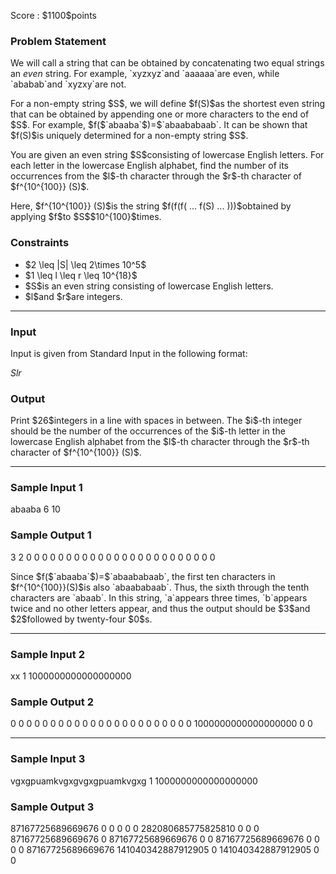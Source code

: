 
<div>

<span>

<span>

<p>
Score : $1100$points
</p>

<div>

<section>

### **Problem Statement**

<p>
We will call a string that can be obtained by concatenating two equal strings an 
<em>
even
</em>
string.
For example, `xyzxyz`and `aaaaaa`are even, while `ababab`and `xyzxy`are not.
</p>

<p>
For a non-empty string $S$, we will define $f(S)$as the shortest even string that can be obtained by appending one or more characters to the end of $S$.
For example, $f($`abaaba`$)=$`abaababaab`.
It can be shown that $f(S)$is uniquely determined for a non-empty string $S$.
</p>

<p>
You are given an even string $S$consisting of lowercase English letters.
For each letter in the lowercase English alphabet, find the number of its occurrences from the $l$-th character through the $r$-th character of $f^{10^{100}} (S)$.
</p>

<p>
Here, $f^{10^{100}} (S)$is the string $f(f(f( ... f(S) ... )))$obtained by applying $f$to $S$$10^{100}$times.
</p>

</section>

</div>

<div>

<section>

### **Constraints**

<ul>

<li>
$2 \leq |S| \leq 2\times 10^5$
</li>

<li>
$1 \leq l \leq r \leq 10^{18}$
</li>

<li>
$S$is an even string consisting of lowercase English letters.
</li>

<li>
$l$and $r$are integers.
</li>

</ul>

</section>

</div>

---

<div>

<div>

<section>

### **Input**

<p>
Input is given from Standard Input in the following format:
</p>

<div>

$S$$l$$r$
</div>

</section>

</div>

<div>

<section>

### **Output**

<p>
Print $26$integers in a line with spaces in between.
The $i$-th integer should be the number of the occurrences of the $i$-th letter in the lowercase English alphabet from the $l$-th character through the $r$-th character of $f^{10^{100}} (S)$.
</p>

</section>

</div>

</div>

---

<div>

<section>

### **Sample Input 1**

<div>

abaaba
6 10

</div>

</section>

</div>

<div>

<section>

### **Sample Output 1**

<div>

3 2 0 0 0 0 0 0 0 0 0 0 0 0 0 0 0 0 0 0 0 0 0 0 0 0

</div>

<p>
Since $f($`abaaba`$)=$`abaababaab`, the first ten characters in $f^{10^{100}}(S)$is also `abaababaab`. Thus, the sixth through the tenth characters are `abaab`. In this string, `a`appears three times, `b`appears twice and no other letters appear, and thus the output should be $3$and $2$followed by twenty-four $0$s.
</p>

</section>

</div>

---

<div>

<section>

### **Sample Input 2**

<div>

xx
1 1000000000000000000

</div>

</section>

</div>

<div>

<section>

### **Sample Output 2**

<div>

0 0 0 0 0 0 0 0 0 0 0 0 0 0 0 0 0 0 0 0 0 0 0 1000000000000000000 0 0

</div>

</section>

</div>

---

<div>

<section>

### **Sample Input 3**

<div>

vgxgpuamkvgxgvgxgpuamkvgxg
1 1000000000000000000

</div>

</section>

</div>

<div>

<section>

### **Sample Output 3**

<div>

87167725689669676 0 0 0 0 0 282080685775825810 0 0 0 87167725689669676 0 87167725689669676 0 0 87167725689669676 0 0 0 0 87167725689669676 141040342887912905 0 141040342887912905 0 0

</div>

</section>

</div>

</span>

</span>

</div>
